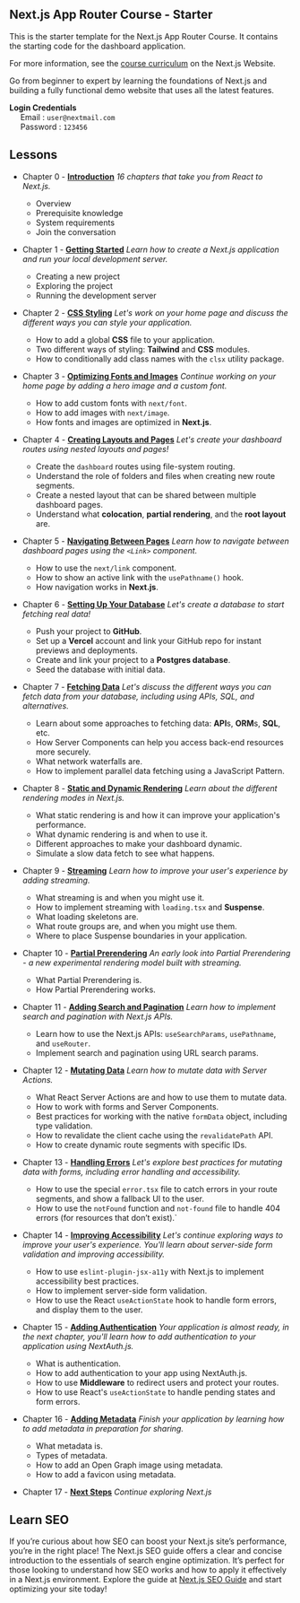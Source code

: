 ## Next.js App Router Course - Starter

This is the starter template for the Next.js App Router Course. It contains the starting code for the dashboard application.

For more information, see the [course curriculum](https://nextjs.org/learn) on the Next.js Website.

Go from beginner to expert by learning the foundations of Next.js and building a fully functional demo website that uses all the latest features.

**Login Credentials** <br>
&nbsp;&nbsp;&nbsp;&nbsp; Email : `user@nextmail.com`<br> 
&nbsp;&nbsp;&nbsp;&nbsp; Password : `123456`

## Lessons

* Chapter 0 - [**Introduction**](https://nextjs.org/learn/dashboard-app)
    *16 chapters that take you from React to Next.js.*
    - Overview
    - Prerequisite knowledge
    - System requirements
    - Join the conversation
* Chapter 1 - [**Getting Started**](https://nextjs.org/learn/dashboard-app/getting-started)
    *Learn how to create a Next.js application and run your local development server.*
    - Creating a new project
    - Exploring the project
    - Running the development server

* Chapter 2 - [**CSS Styling**](https://nextjs.org/learn/dashboard-app/css-styling)
    *Let's work on your home page and discuss the different ways you can style your application.*
    - How to add a global **CSS** file to your application.
    - Two different ways of styling: **Tailwind** and **CSS** modules.
    - How to conditionally add class names with the ``clsx`` utility package.

* Chapter 3 - [**Optimizing Fonts and Images**](https://nextjs.org/learn/dashboard-app/optimizing-fonts-images)
    *Continue working on your home page by adding a hero image and a custom font.*
    - How to add custom fonts with ``next/font``.
    - How to add images with ``next/image``.
    - How fonts and images are optimized in **Next.js**.

* Chapter 4 - [**Creating Layouts and Pages**](https://nextjs.org/learn/dashboard-app/creating-layouts-and-pages)
    *Let's create your dashboard routes using nested layouts and pages!*
    - Create the ``dashboard`` routes using file-system routing.
    - Understand the role of folders and files when creating new route segments.
    - Create a nested layout that can be shared between multiple dashboard pages.
    - Understand what **colocation**, **partial rendering**, and the **root layout** are.

* Chapter 5 - [**Navigating Between Pages**](https://nextjs.org/learn/dashboard-app/navigating-between-pages)
    *Learn how to navigate between dashboard pages using the `<Link>` component.*
    - How to use the `next/link` component.
    - How to show an active link with the ``usePathname()`` hook.
    - How navigation works in **Next.js**.

* Chapter 6 - [**Setting Up Your Database**](https://nextjs.org/learn/dashboard-app/setting-up-your-database)
    *Let's create a database to start fetching real data!*
    - Push your project to **GitHub**.
    - Set up a **Vercel** account and link your GitHub repo for instant previews and deployments.
    - Create and link your project to a **Postgres database**.
    - Seed the database with initial data.

* Chapter 7 - [**Fetching Data**](https://nextjs.org/learn/dashboard-app/fetching-data)
    *Let's discuss the different ways you can fetch data from your database, including using APIs, SQL, and alternatives.*
    - Learn about some approaches to fetching data: **API**s, **ORM**s, **SQL**, etc.
    - How Server Components can help you access back-end resources more securely.
    - What network waterfalls are.
    - How to implement parallel data fetching using a JavaScript Pattern.

* Chapter 8 - [**Static and Dynamic Rendering**](https://nextjs.org/learn/dashboard-app/static-and-dynamic-rendering)
    *Learn about the different rendering modes in Next.js.*
    - What static rendering is and how it can improve your application's performance.
    - What dynamic rendering is and when to use it.
    - Different approaches to make your dashboard dynamic.
    - Simulate a slow data fetch to see what happens.

* Chapter 9 - [**Streaming**](https://nextjs.org/learn/dashboard-app/streaming)
    *Learn how to improve your user's experience by adding streaming.*
    - What streaming is and when you might use it.
    - How to implement streaming with ``loading.tsx`` and **Suspense**.
    - What loading skeletons are.
    - What route groups are, and when you might use them.
    - Where to place Suspense boundaries in your application.

* Chapter 10 - [**Partial Prerendering**](https://nextjs.org/learn/dashboard-app/partial-prerendering)
    *An early look into Partial Prerendering - a new experimental rendering model built with streaming.*
    - What Partial Prerendering is.
    - How Partial Prerendering works.

* Chapter 11 - [**Adding Search and Pagination**](https://nextjs.org/learn/dashboard-app/adding-search-and-pagination)
    *Learn how to implement search and pagination with Next.js APIs.*
    - Learn how to use the Next.js APIs: ``useSearchParams``, ``usePathname``, and ``useRouter``.
    - Implement search and pagination using URL search params.

* Chapter 12 - [**Mutating Data**](https://nextjs.org/learn/dashboard-app/mutating-data)
    *Learn how to mutate data with Server Actions.*
    - What React Server Actions are and how to use them to mutate data.
    - How to work with forms and Server Components.
    - Best practices for working with the native ``formData`` object, including type validation.
    - How to revalidate the client cache using the ``revalidatePath`` API.
    - How to create dynamic route segments with specific IDs.

* Chapter 13 - [**Handling Errors**](https://nextjs.org/learn/dashboard-app/error-handling)
    *Let's explore best practices for mutating data with forms, including error handling and accessibility.*
    - How to use the special ``error.tsx`` file to catch errors in your route segments, and show a fallback UI to the user.
    - How to use the ``notFound`` function and ``not-found`` file to handle 404 errors (for resources that don’t exist).`

* Chapter 14 - [**Improving Accessibility**](https://nextjs.org/learn/dashboard-app/improving-accessibility)
    *Let's continue exploring ways to improve your user's experience. You'll learn about server-side form validation and improving accessibility.*
    - How to use ``eslint-plugin-jsx-a11y`` with Next.js to implement accessibility best practices.
    - How to implement server-side form validation.
    - How to use the React ``useActionState`` hook to handle form errors, and display them to the user.

* Chapter 15 - [**Adding Authentication**](https://nextjs.org/learn/dashboard-app/adding-authentication)
    *Your application is almost ready, in the next chapter, you'll learn how to add authentication to your application using NextAuth.js.*
    - What is authentication.
    - How to add authentication to your app using NextAuth.js.
    - How to use **Middleware** to redirect users and protect your routes.
    - How to use React's ``useActionState`` to handle pending states and form errors.

* Chapter 16 - [**Adding Metadata**](https://nextjs.org/learn/dashboard-app/adding-metadata) 
    *Finish your application by learning how to add metadata in preparation for sharing.*
    - What metadata is.
    - Types of metadata.
    - How to add an Open Graph image using metadata.
    - How to add a favicon using metadata.

* Chapter 17 - [**Next Steps**](https://nextjs.org/learn/dashboard-app/next-steps)
    *Continue exploring Next.js*

## Learn SEO

If you’re curious about how SEO can boost your Next.js site’s performance, you’re in the right place! The Next.js SEO guide offers a clear and concise introduction to the essentials of search engine optimization. It’s perfect for those looking to understand how SEO works and how to apply it effectively in a Next.js environment. Explore the guide at [Next.js SEO Guide](https://nextjs.org/learn-pages-router/seo/introduction-to-seo) and start optimizing your site today!